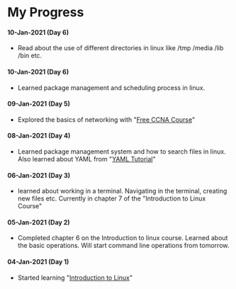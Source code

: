 # My Progress

#### 10-Jan-2021 (Day 6)
- Read about the use of different directories in linux like /tmp /media /lib /bin etc.
#### 10-Jan-2021 (Day 6)
- Learned package management and scheduling process in linux.
#### 09-Jan-2021 (Day 5)
- Explored the basics of networking with "[Free CCNA Course](https://youtu.be/rv3QK2UquxM)"
#### 08-Jan-2021 (Day 4)
- Learned package management system and how to search files in linux. Also learned about YAML from "[YAML Tutorial](https://youtu.be/1uFVr15xDGg)"
#### 06-Jan-2021 (Day 3)
- learned about working in a terminal. Navigating in the terminal, creating new files etc. Currently in chapter 7 of the "Introduction to Linux Course"
#### 05-Jan-2021 (Day 2)
- Completed chapter 6 on the Introduction to linux course. Learned about the basic operations. Will start command line operations from tomorrow.
#### 04-Jan-2021 (Day 1)
- Started learning "[Introduction to Linux](https://www.edx.org/course/introduction-to-linux)"

